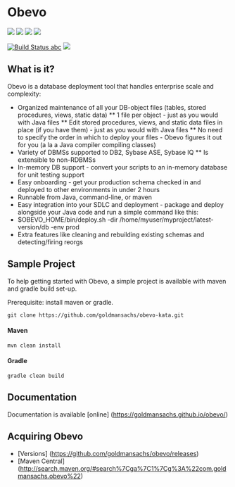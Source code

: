 # Obevo
[![][travis img]][travis]
[![][maven img]][maven]
[![][release img]][release]
[![][license-apache img]][license-apache]

[![Build Status abc](https://travis-ci.org/goldmansachs/obevo.svg?branch=master)](https://travis-ci.org/goldmansachs/obevo)
[![](https://maven-badges.herokuapp.com/maven-central/com.goldmansachs.obevo/obevo/badge.svg)](http://search.maven.org/#search|gav|1|g:"com.goldmansachs.obevo"%20AND%20a:"obevo-parent")

## What is it? 
Obevo is a database deployment tool that handles enterprise scale and complexity:

* Organized maintenance of all your DB-object files (tables, stored procedures, views, static data)
** 1 file per object - just as you would with Java files
** Edit stored procedures, views, and static data files in place (if you have them) - just as you would with Java files
** No need to specify the order in which to deploy your files - Obevo figures it out for you (a la a Java compiler compiling classes)
* Variety of DBMSs supported to DB2, Sybase ASE, Sybase IQ
** Is extensible to non-RDBMSs
* In-memory DB support - convert your scripts to an in-memory database for unit testing support
* Easy onboarding - get your production schema checked in and deployed to other environments in under 2 hours
* Runnable from Java, command-line, or maven
* Easy integration into your SDLC and deployment - package and deploy alongside your Java code and run a simple command like this:
* $OBEVO_HOME/bin/deploy.sh -dir /home/myuser/myproject/latest-version/db -env prod
* Extra features like cleaning and rebuilding existing schemas and detecting/firing reorgs

## Sample Project
To help getting started with Obevo, a simple project is available with maven and gradle build set-up.

Prerequisite: install maven or gradle.

```
git clone https://github.com/goldmansachs/obevo-kata.git
```

#### Maven
```
mvn clean install
```

#### Gradle
```
gradle clean build
```



## Documentation

Documentation is available [online] (https://goldmansachs.github.io/obevo/)


## Acquiring Obevo

* [Versions] (https://github.com/goldmansachs/obevo/releases)
* [Maven Central] (http://search.maven.org/#search%7Cga%7C1%7Cg%3A%22com.goldmansachs.obevo%22)


[travis]:https://travis-ci.org/goldmansachs/obevo
[travis img]:https://travis-ci.org/goldmansachs/obevo.svg?branch=master

[license-apache]:LICENSE.txt
[license-apache img]:https://img.shields.io/badge/License-Apache%202-blue.svg

[maven]:http://search.maven.org/#search|gav|1|g:"com.goldmansachs.obevo"%20AND%20a:"obevo-parent"
[maven img]:https://maven-badges.herokuapp.com/maven-central/com.goldmansachs.obevo/obevo/badge.svg

[release]:https://github.com/goldmansachs/obevo/releases
[release img]:https://img.shields.io/github/release/goldmansachs/obevo.svg
